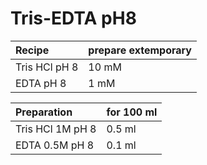 # Tris-EDTA pH8

|Recipe|prepare extemporary|
|:---|----|
|Tris HCl pH 8| 10 mM|
|EDTA pH 8| 1 mM|


|Preparation| for 100 ml|
|:---|----|
|Tris HCl 1M pH 8| 0.5 ml|
|EDTA 0.5M pH 8| 0.1 ml|
